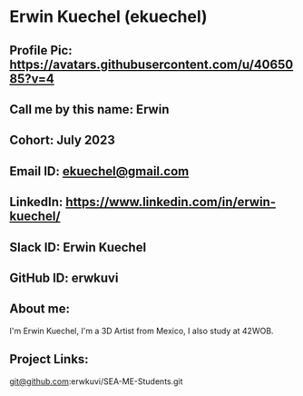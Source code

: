 # Erwin Kuechel (ekuechel)
## Profile Pic: https://avatars.githubusercontent.com/u/4065085?v=4
## Call me by this name: Erwin
## Cohort: July 2023
## Email ID: ekuechel@gmail.com
## LinkedIn: https://www.linkedin.com/in/erwin-kuechel/
## Slack ID: Erwin Kuechel
## GitHub ID: erwkuvi 
## About me: 
I'm Erwin Kuechel, I'm a 3D Artist from Mexico, I also study at 42WOB. 
## Project Links:
git@github.com:erwkuvi/SEA-ME-Students.git
